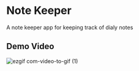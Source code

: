 # Note Keeper

A note keeper app for keeping track of dialy notes

## Demo Video
![ezgif com-video-to-gif (1)](https://user-images.githubusercontent.com/47057254/83345033-1c7c0600-a32c-11ea-8f40-8579db7027da.gif)
